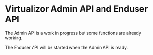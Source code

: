 # Virtualizor Admin API and Enduser API 

The Admin API is a work in progress but some functions are already working.

The Enduser API will be started when the Admin API is ready.
